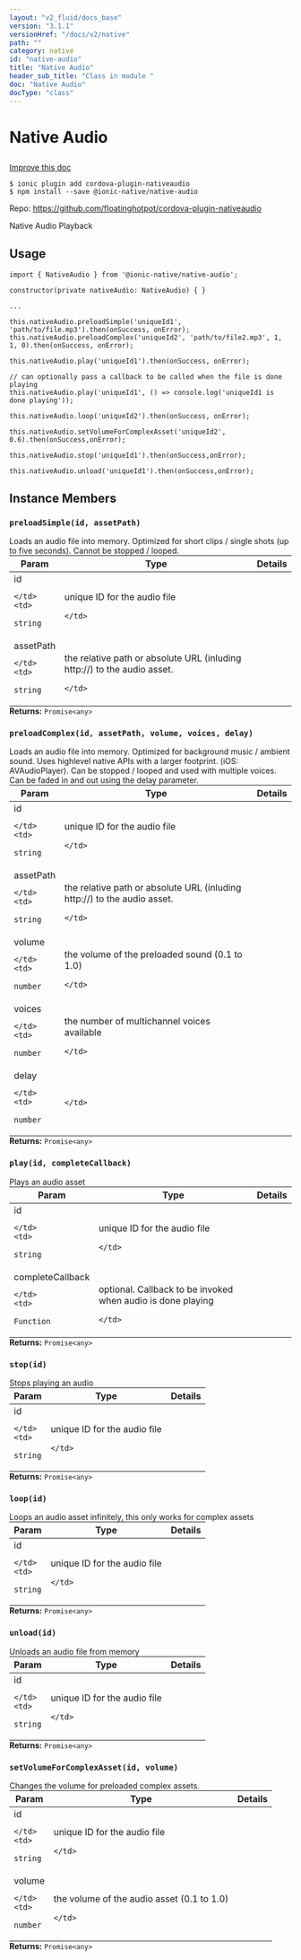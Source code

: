 ```yaml
---
layout: "v2_fluid/docs_base"
version: "3.1.1"
versionHref: "/docs/v2/native"
path: ""
category: native
id: "native-audio"
title: "Native Audio"
header_sub_title: "Class in module "
doc: "Native Audio"
docType: "class"
---
```








<h1 class="api-title">
  
  Native Audio
  

  

  </h1>

<a class="improve-v2-docs" href="http://github.com/driftyco/ionic-native/edit/master/src/@ionic-native/plugins/native-audio/index.ts#L1">
  Improve this doc
</a>



<!-- decorators -->





<pre><code>$ ionic plugin add cordova-plugin-nativeaudio
$ npm install --save @ionic-native/native-audio
</code></pre>
<p>Repo:
  <a href="https://github.com/floatinghotpot/cordova-plugin-nativeaudio">
    https://github.com/floatinghotpot/cordova-plugin-nativeaudio
  </a>
</p>

<!-- description -->

<p>Native Audio Playback</p>



<!-- if doc.decorators -->

<!-- @usage tag -->

<h2>Usage</h2>

<pre><code class="lang-typescript">import { NativeAudio } from &#39;@ionic-native/native-audio&#39;;

constructor(private nativeAudio: NativeAudio) { }

...

this.nativeAudio.preloadSimple(&#39;uniqueId1&#39;, &#39;path/to/file.mp3&#39;).then(onSuccess, onError);
this.nativeAudio.preloadComplex(&#39;uniqueId2&#39;, &#39;path/to/file2.mp3&#39;, 1, 1, 0).then(onSuccess, onError);

this.nativeAudio.play(&#39;uniqueId1&#39;).then(onSuccess, onError);

// can optionally pass a callback to be called when the file is done playing
this.nativeAudio.play(&#39;uniqueId1&#39;, () =&gt; console.log(&#39;uniqueId1 is done playing&#39;));

this.nativeAudio.loop(&#39;uniqueId2&#39;).then(onSuccess, onError);

this.nativeAudio.setVolumeForComplexAsset(&#39;uniqueId2&#39;, 0.6).then(onSuccess,onError);

this.nativeAudio.stop(&#39;uniqueId1&#39;).then(onSuccess,onError);

this.nativeAudio.unload(&#39;uniqueId1&#39;).then(onSuccess,onError);
</code></pre>




<!-- @property tags -->




<!-- methods on the class -->

<h2>Instance Members</h2>
<div id="preloadSimple"></div>
<h3>
  <code>preloadSimple(id,&nbsp;assetPath)</code>
  

</h3>
Loads an audio file into memory. Optimized for short clips / single shots (up to five seconds). Cannot be stopped / looped.
<table class="table param-table" style="margin:0;">
  <thead>
  <tr>
    <th>Param</th>
    <th>Type</th>
    <th>Details</th>
  </tr>
  </thead>
  <tbody>
  
  <tr>
    <td>
      id
      
    </td>
    <td>
      
<code>string</code>
    </td>
    <td>
      <p>unique ID for the audio file</p>

      
      
    </td>
  </tr>
  
  <tr>
    <td>
      assetPath
      
    </td>
    <td>
      
<code>string</code>
    </td>
    <td>
      <p>the relative path or absolute URL (inluding http://) to the audio asset.</p>

      
      
    </td>
  </tr>
  
  </tbody>
</table>

<div class="return-value" markdown="1">
  <i class="icon ion-arrow-return-left"></i>
  <b>Returns:</b> 
<code>Promise&lt;any&gt;</code> 
</div><div id="preloadComplex"></div>
<h3>
  <code>preloadComplex(id,&nbsp;assetPath,&nbsp;volume,&nbsp;voices,&nbsp;delay)</code>
  

</h3>
Loads an audio file into memory. Optimized for background music / ambient sound. Uses highlevel native APIs with a larger footprint. (iOS: AVAudioPlayer). Can be stopped / looped and used with multiple voices. Can be faded in and out using the delay parameter.
<table class="table param-table" style="margin:0;">
  <thead>
  <tr>
    <th>Param</th>
    <th>Type</th>
    <th>Details</th>
  </tr>
  </thead>
  <tbody>
  
  <tr>
    <td>
      id
      
    </td>
    <td>
      
<code>string</code>
    </td>
    <td>
      <p>unique ID for the audio file</p>

      
      
    </td>
  </tr>
  
  <tr>
    <td>
      assetPath
      
    </td>
    <td>
      
<code>string</code>
    </td>
    <td>
      <p>the relative path or absolute URL (inluding http://) to the audio asset.</p>

      
      
    </td>
  </tr>
  
  <tr>
    <td>
      volume
      
    </td>
    <td>
      
<code>number</code>
    </td>
    <td>
      <p>the volume of the preloaded sound (0.1 to 1.0)</p>

      
      
    </td>
  </tr>
  
  <tr>
    <td>
      voices
      
    </td>
    <td>
      
<code>number</code>
    </td>
    <td>
      <p>the number of multichannel voices available</p>

      
      
    </td>
  </tr>
  
  <tr>
    <td>
      delay
      
    </td>
    <td>
      
<code>number</code>
    </td>
    <td>
      
      
      
    </td>
  </tr>
  
  </tbody>
</table>

<div class="return-value" markdown="1">
  <i class="icon ion-arrow-return-left"></i>
  <b>Returns:</b> 
<code>Promise&lt;any&gt;</code> 
</div><div id="play"></div>
<h3>
  <code>play(id,&nbsp;completeCallback)</code>
  

</h3>
Plays an audio asset
<table class="table param-table" style="margin:0;">
  <thead>
  <tr>
    <th>Param</th>
    <th>Type</th>
    <th>Details</th>
  </tr>
  </thead>
  <tbody>
  
  <tr>
    <td>
      id
      
    </td>
    <td>
      
<code>string</code>
    </td>
    <td>
      <p>unique ID for the audio file</p>

      
      
    </td>
  </tr>
  
  <tr>
    <td>
      completeCallback
      
    </td>
    <td>
      
<code>Function</code>
    </td>
    <td>
      <p>optional. Callback to be invoked when audio is done playing</p>

      
      
    </td>
  </tr>
  
  </tbody>
</table>

<div class="return-value" markdown="1">
  <i class="icon ion-arrow-return-left"></i>
  <b>Returns:</b> 
<code>Promise&lt;any&gt;</code> 
</div><div id="stop"></div>
<h3>
  <code>stop(id)</code>
  

</h3>
Stops playing an audio
<table class="table param-table" style="margin:0;">
  <thead>
  <tr>
    <th>Param</th>
    <th>Type</th>
    <th>Details</th>
  </tr>
  </thead>
  <tbody>
  
  <tr>
    <td>
      id
      
    </td>
    <td>
      
<code>string</code>
    </td>
    <td>
      <p>unique ID for the audio file</p>

      
      
    </td>
  </tr>
  
  </tbody>
</table>

<div class="return-value" markdown="1">
  <i class="icon ion-arrow-return-left"></i>
  <b>Returns:</b> 
<code>Promise&lt;any&gt;</code> 
</div><div id="loop"></div>
<h3>
  <code>loop(id)</code>
  

</h3>
Loops an audio asset infinitely, this only works for complex assets
<table class="table param-table" style="margin:0;">
  <thead>
  <tr>
    <th>Param</th>
    <th>Type</th>
    <th>Details</th>
  </tr>
  </thead>
  <tbody>
  
  <tr>
    <td>
      id
      
    </td>
    <td>
      
<code>string</code>
    </td>
    <td>
      <p>unique ID for the audio file</p>

      
      
    </td>
  </tr>
  
  </tbody>
</table>

<div class="return-value" markdown="1">
  <i class="icon ion-arrow-return-left"></i>
  <b>Returns:</b> 
<code>Promise&lt;any&gt;</code> 
</div><div id="unload"></div>
<h3>
  <code>unload(id)</code>
  

</h3>
Unloads an audio file from memory
<table class="table param-table" style="margin:0;">
  <thead>
  <tr>
    <th>Param</th>
    <th>Type</th>
    <th>Details</th>
  </tr>
  </thead>
  <tbody>
  
  <tr>
    <td>
      id
      
    </td>
    <td>
      
<code>string</code>
    </td>
    <td>
      <p>unique ID for the audio file</p>

      
      
    </td>
  </tr>
  
  </tbody>
</table>

<div class="return-value" markdown="1">
  <i class="icon ion-arrow-return-left"></i>
  <b>Returns:</b> 
<code>Promise&lt;any&gt;</code> 
</div><div id="setVolumeForComplexAsset"></div>
<h3>
  <code>setVolumeForComplexAsset(id,&nbsp;volume)</code>
  

</h3>
Changes the volume for preloaded complex assets.
<table class="table param-table" style="margin:0;">
  <thead>
  <tr>
    <th>Param</th>
    <th>Type</th>
    <th>Details</th>
  </tr>
  </thead>
  <tbody>
  
  <tr>
    <td>
      id
      
    </td>
    <td>
      
<code>string</code>
    </td>
    <td>
      <p>unique ID for the audio file</p>

      
      
    </td>
  </tr>
  
  <tr>
    <td>
      volume
      
    </td>
    <td>
      
<code>number</code>
    </td>
    <td>
      <p>the volume of the audio asset (0.1 to 1.0)</p>

      
      
    </td>
  </tr>
  
  </tbody>
</table>

<div class="return-value" markdown="1">
  <i class="icon ion-arrow-return-left"></i>
  <b>Returns:</b> 
<code>Promise&lt;any&gt;</code> 
</div>



<!-- other classes -->

<!-- end other classes -->

<!-- interfaces -->

<!-- end interfaces -->

<!-- related link --><!-- end content block -->


<!-- end body block -->

